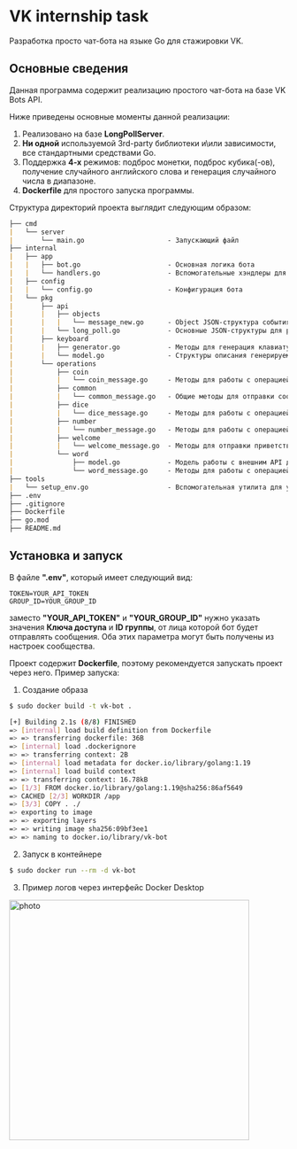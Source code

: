 # VK internship task
Разработка просто чат-бота на языке Go для стажировки VK.

## Основные сведения
Данная программа содержит реализацию простого чат-бота на базе VK Bots API. 

Ниже приведены основные моменты данной реализации:
 1. Реализовано на базе **LongPollServer**.
 2. **Ни одной** используемой 3rd-party библиотеки и\или зависимости, все стандартными средствами Go.
 3. Поддержка **4-х** режимов: подброс монетки, подброс кубика(-ов), получение случайного английского слова и генерация случайного числа в диапазоне.
 4. **Dockerfile** для простого запуска программы.

Структура директорий проекта выглядит следующим образом:
```markdown
├── cmd
|   └── server
|       └── main.go                     - Запускающий файл
├── internal
|   ├── app
|   |   ├── bot.go                      - Основная логика бота
|   |   └── handlers.go                 - Вспомогательные хэндлеры для обработки каждого из событий
|   ├── config
|   |   └── config.go                   - Конфигурация бота
|   └── pkg
|       ├── api
|       |   ├── objects
|       |   |   └── message_new.go      - Object JSON-структура события "message_new" согласно спецификации VK API
|       |   └── long_poll.go            - Основные JSON-структуры для работы с VK LongPoll API
|       ├── keyboard
|       |   ├── generator.go            - Методы для генерация клавиатуры 
|       |   └── model.go                - Структуры описания генерируемой клавиатуры
|       └── operations
|           ├── coin
|           |   └── coin_message.go     - Методы для работы с операцией "Подбросить монетку"
|           ├── common
|           |   └── common_message.go   - Общие методы для отправки сообщений
|           ├── dice
|           |   └── dice_message.go     - Методы для работы с операцией "Подбросить кубик"
|           ├── number
|           |   └── number_message.go   - Методы для работы с операцией "Получить число"
|           ├── welcome
|           |   └── welcome_message.go  - Методы для отправки приветственных сообщений
|           └── word
|               ├── model.go            - Модель работы с внешним API для получения случайного слова
|               └── word_message.go     - Методы для работы с операцией "Получить слово"
├── tools
|   └── setup_env.go                    - Вспомогательная утилита для установки переменных окружения из .env файла
├── .env
├── .gitignore
├── Dockerfile
├── go.mod
├── README.md
```

## Установка и запуск
В файле **".env"**, который имеет следующий вид:
 ```env
TOKEN=YOUR_API_TOKEN
GROUP_ID=YOUR_GROUP_ID
 ```
заместо **"YOUR_API_TOKEN"** и **"YOUR_GROUP_ID"** нужно указать значения **Ключа доступа** и **ID группы**, от лица которой бот будет отправлять сообщения. Оба этих параметра могут быть получены из настроек сообщества.

Проект содержит **Dockerfile**, поэтому рекомендуется запускать проект через него. Пример запуска:

 1. Создание образа
 ```bash
 $ sudo docker build -t vk-bot .
 ```
 ```bash
[+] Building 2.1s (8/8) FINISHED                                                                                                                   
 => [internal] load build definition from Dockerfile                                                           0.0s
 => => transferring dockerfile: 36B                                                                            0.0s
 => [internal] load .dockerignore                                                                              0.0s
 => => transferring context: 2B                                                                                0.0s
 => [internal] load metadata for docker.io/library/golang:1.19                                                 1.9s
 => [internal] load build context                                                                              0.0s
 => => transferring context: 16.78kB                                                                           0.0s
 => [1/3] FROM docker.io/library/golang:1.19@sha256:86af5649                                                   0.0s
 => CACHED [2/3] WORKDIR /app                                                                                  0.0s
 => [3/3] COPY . ./                                                                                            0.0s
 => exporting to image                                                                                         0.0s
 => => exporting layers                                                                                        0.0s
 => => writing image sha256:09bf3ee1                                                                           0.0s
 => => naming to docker.io/library/vk-bot                                                                      0.0s
 ```
 2. Запуск в контейнере
 ```bash
 $ sudo docker run --rm -d vk-bot
 ```
 3. Пример логов через интерфейс Docker Desktop
<img width="434" alt="photo" src="https://user-images.githubusercontent.com/24461208/236918405-2c4f0296-4eb3-43c0-b44f-78e20907f3fd.png">
